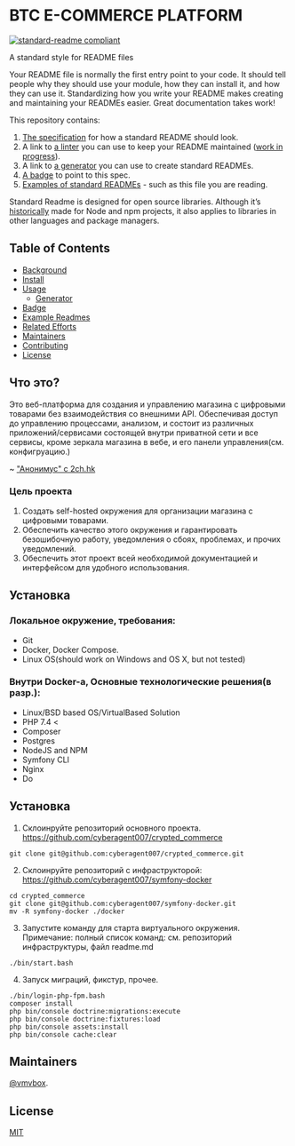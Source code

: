 # BTC E-COMMERCE PLATFORM

[![standard-readme compliant](https://img.shields.io/badge/readme%20style-standard-brightgreen.svg?style=flat-square)](https://github.com/RichardLitt/standard-readme)

A standard style for README files

Your README file is normally the first entry point to your code. It should tell people why they should use your module, how they can install it, and how they can use it. Standardizing how you write your README makes creating and maintaining your READMEs easier. Great documentation takes work!

This repository contains:

1. [The specification](spec.md) for how a standard README should look.
2. A link to [a linter](https://github.com/RichardLitt/standard-readme-preset) you can use to keep your README maintained ([work in progress](https://github.com/RichardLitt/standard-readme/issues/5)).
3. A link to [a generator](https://github.com/RichardLitt/generator-standard-readme) you can use to create standard READMEs.
4. [A badge](#badge) to point to this spec.
5. [Examples of standard READMEs](example-readmes/) - such as this file you are reading.

Standard Readme is designed for open source libraries. Although it’s [historically](#background) made for Node and npm projects, it also applies to libraries in other languages and package managers.


## Table of Contents

- [Background](#background)
- [Install](#install)
- [Usage](#usage)
    - [Generator](#generator)
- [Badge](#badge)
- [Example Readmes](#example-readmes)
- [Related Efforts](#related-efforts)
- [Maintainers](#maintainers)
- [Contributing](#contributing)
- [License](#license)

## Что это?

Это веб-платформа для создания и управлению магазина с цифровыми товарами без
взаимодействия со внешними API. Обеспечивая доступ до управлению процессами, 
анализом, и состоит из различных приложений/сервисами состоящей внутри приватной
сети и все сервисы, кроме зеркала магазина в вебе, и его панели управления(см. конфигруацию.)


~ ["Анонимус" с 2ch.hk ]()

### Цель проекта

1. Создать self-hosted окружения для организации магазина с цифровыми товарами.
2. Обеспечить качество этого окружения и гарантировать безошибочную работу, уведомления
о сбоях, проблемах, и прочих уведомлений.
3. Обеспечить этот проект всей необходимой документацией и интерфейсом для удобного использования.

## Установка

### Локальное окружение, требования:

- Git
- Docker, Docker Compose. 
- Linux OS(should work on Windows and OS X, but not tested)

### Внутри Docker-а, Основные технологические решения(в разр.):

- Linux/BSD based OS/VirtualBased Solution
- PHP 7.4 <
- Composer
- Postgres
- NodeJS and NPM
- Symfony CLI 
- Nginx
- Do


## Установка

1. Склоинруйте репозиторий основного проекта. https://github.com/cyberagent007/crypted_commerce

```sybase
git clone git@github.com:cyberagent007/crypted_commerce.git
```

2. Склоинруйте репозиторий с инфраструкторой: https://github.com/cyberagent007/symfony-docker
```sybase
cd crypted_commerce
git clone git@github.com:cyberagent007/symfony-docker.git
mv -R symfony-docker ./docker
```

3. Запустите команду для старта виртуального окружения.
Примечание: полный список команд: см. репозиторий инфраструктуры, файл readme.md
```sybase
./bin/start.bash
```

4. Запуск миграций, фикстур, прочее.

```sybase
./bin/login-php-fpm.bash
composer install
php bin/console doctrine:migrations:execute
php bin/console doctrine:fixtures:load
php bin/console assets:install
php bin/console cache:clear
```



## Maintainers

  [@vmvbox](https://github.com/vmvbox).


## License

[MIT](LICENSE)